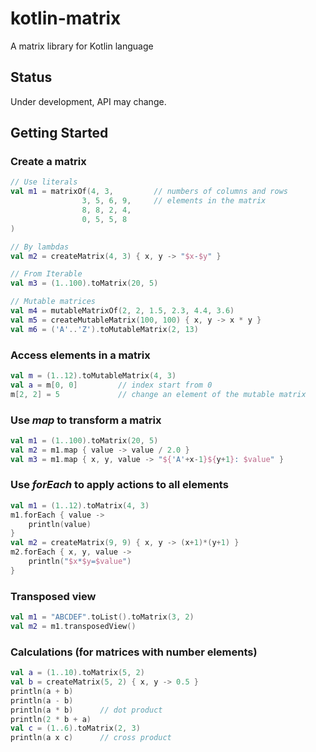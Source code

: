 # kotlin-matrix
A matrix library for Kotlin language

## Status
Under development, API may change.

## Getting Started

### Create a matrix

```kotlin
// Use literals
val m1 = matrixOf(4, 3,         // numbers of columns and rows
                3, 5, 6, 9,     // elements in the matrix
                8, 8, 2, 4,
                0, 5, 5, 8
)

// By lambdas
val m2 = createMatrix(4, 3) { x, y -> "$x-$y" }

// From Iterable
val m3 = (1..100).toMatrix(20, 5)

// Mutable matrices
val m4 = mutableMatrixOf(2, 2, 1.5, 2.3, 4.4, 3.6)
val m5 = createMutableMatrix(100, 100) { x, y -> x * y }
val m6 = ('A'..'Z').toMutableMatrix(2, 13)
```

### Access elements in a matrix

```kotlin
val m = (1..12).toMutableMatrix(4, 3)
val a = m[0, 0]         // index start from 0
m[2, 2] = 5             // change an element of the mutable matrix
```

### Use *map* to transform a matrix

```kotlin
val m1 = (1..100).toMatrix(20, 5)
val m2 = m1.map { value -> value / 2.0 }
val m3 = m1.map { x, y, value -> "${'A'+x-1}${y+1}: $value" }
```

### Use *forEach* to apply actions to all elements

```kotlin
val m1 = (1..12).toMatrix(4, 3)
m1.forEach { value ->
    println(value)
}
val m2 = createMatrix(9, 9) { x, y -> (x+1)*(y+1) }
m2.forEach { x, y, value ->
    println("$x*$y=$value")
}
```

### Transposed view

```kotlin
val m1 = "ABCDEF".toList().toMatrix(3, 2)
val m2 = m1.transposedView()
```

### Calculations (for matrices with number elements)

```kotlin
val a = (1..10).toMatrix(5, 2)
val b = createMatrix(5, 2) { x, y -> 0.5 }
println(a + b)
println(a - b)
println(a * b)      // dot product
println(2 * b + a)
val c = (1..6).toMatrix(2, 3)
println(a x c)      // cross product
```
